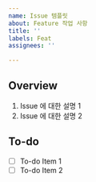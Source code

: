 ```yaml
---
name: Issue 템플릿
about: Feature 작업 사항
title: ''
labels: Feat
assignees: ''

---
```


## Overview

1. Issue 에 대한 설명 1
2. Issue 에 대한 설명 2

## To-do

- [ ] To-do Item 1
- [ ] To-do Item 2
